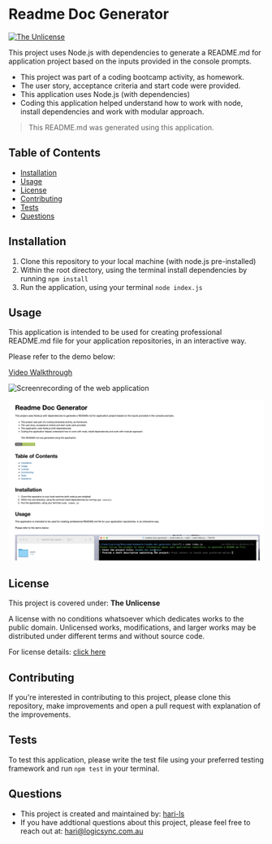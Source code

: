 # Readme Doc Generator

[![The Unlicense](https://img.shields.io/badge/license-The%20Unlicense-green)](#license)

This project uses Node.js with dependencies to generate a README.md for application project based on the inputs provided in the console prompts.

- This project was part of a coding bootcamp activity, as homework.
- The user story, acceptance criteria and start code were provided.
- This application uses Node.js (with dependencies)
- Coding this application helped understand how to work with node, install dependencies and work with modular approach.

> This README.md was generated using this application.

## Table of Contents

- [Installation](#installation)
- [Usage](#usage)
- [License](#license)
- [Contributing](#contributing)
- [Tests](#tests)
- [Questions](#questions)

## Installation

1. Clone this repository to your local machine (with node.js pre-installed)
2. Within the root directory, using the terminal install dependencies by running `npm install`
3. Run the application, using your terminal `node index.js`

## Usage

This application is intended to be used for creating professional README.md file for your application repositories, in an interactive way.

Please refer to the demo below:

[Video Walkthrough](https://watch.screencastify.com/v/JIPwu1LklcxEeGd6kFvC)

![Screenrecording of the web application](./assets/images/screenrecording.gif)

![Screenshor of the generated document](./assets/images/screenshot.png)

## License

This project is covered under: **The Unlicense**

A license with no conditions whatsoever which dedicates works to the public domain. Unlicensed works, modifications, and larger works may be distributed under different terms and without source code.

For license details: [click here](https://choosealicense.com/licenses/unlicense/)

## Contributing

If you're interested in contributing to this project, please clone this repository, make improvements and open a pull request with explanation of the improvements.

## Tests

To test this application, please write the test file using your preferred testing framework and run `npm test` in your terminal.

## Questions

- This project is created and maintained by: [hari-ls](https://github.com/hari-ls)
- If you have addtional questions about this project, please feel free to reach out at: [hari@logicsync.com.au](mailto:hari@logicsync.com.au)
